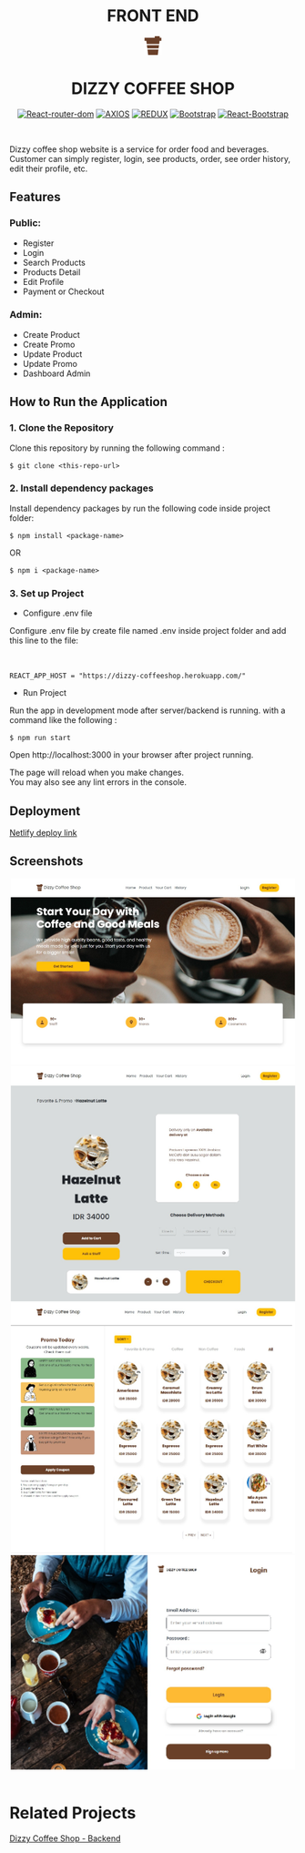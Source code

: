 <H1 align="center">FRONT END</H1>

<div align="center">
  <img src="src/assets/img/logo.png">
  <h1>DIZZY COFFEE SHOP</h1>

[![React-router-dom](https://img.shields.io/npm/v/react-router-dom?label=React-router-dom)](https://www.npmjs.com/package/react-router-dom) [![AXIOS](https://img.shields.io/badge/Axios-0.27.2-blue)](https://www.npmjs.com/package/axios) [![REDUX](https://img.shields.io/badge/Redux-4.2.0-purple)](https://www.npmjs.com/package/redux) [![Bootstrap](https://img.shields.io/badge/Bootstrap-5.2.0-magenta)](https://www.npmjs.com/package/bootstrap) [![React-Bootstrap](https://img.shields.io/badge/react--bootstrap-v2.4.0-blue)](https://www.npmjs.com/package/bootstrap)

<br/>

</div>

Dizzy coffee shop website is a service for order food and beverages. Customer can simply register, login, see products, order, see order history, edit their profile, etc.

## Features

### Public:

- Register
- Login
- Search Products
- Products Detail
- Edit Profile
- Payment or Checkout

### Admin:

- Create Product
- Create Promo
- Update Product
- Update Promo
- Dashboard Admin

## How to Run the Application

### 1. Clone the Repository

Clone this repository by running the following command :

```
$ git clone <this-repo-url>
```

### 2. Install dependency packages

Install dependency packages by run the following code inside project folder:

```
$ npm install <package-name>
```

OR

```
$ npm i <package-name>
```

### 3. Set up Project

- Configure .env file

Configure .env file by create file named .env inside project folder and add this line to the file:

<br/>

```
REACT_APP_HOST = "https://dizzy-coffeeshop.herokuapp.com/"
```

- Run Project

Run the app in development mode after server/backend is running. with a command like the following :

```
$ npm run start
```

Open http://localhost:3000 in your browser after project running.

The page will reload when you make changes.\
You may also see any lint errors in the console.

## Deployment

[Netlify deploy link](https://dizzycoffeeshop.netlify.app)

## Screenshots

<div align="center">
<img width="500" src="src/assets/screenshots/home.png" alt="Home page">
</div>
<div align="center">
<img width="500" src="src/assets/screenshots/detail.png" alt="detail">
</div>
<div align="center">
<img width="500" src="src/assets/screenshots/products.png" alt="products">
</div>
<div align="center">
<img width="500" src="src/assets/screenshots/screenshot.png" alt="Login">
</div>

<br/>

# Related Projects

[Dizzy Coffee Shop - Backend](https://github.com/faryadicka/DIZZY-COFFEESHOP-BE)
